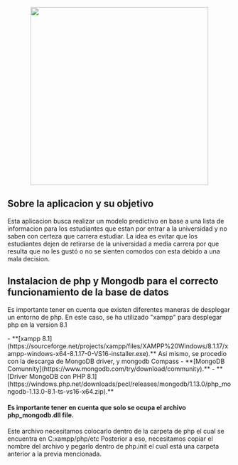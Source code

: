 <p align="center"><a href="https://www.ucsg.edu.ec/" target="_blank"><img src="https://www.universidades.com.ec/logos/original/logo-universidad-catolica-de-santiago-de-guayaquil.webp" width="400"></a></p>

## Sobre la aplicacion y su objetivo

<p>Esta aplicacion busca realizar un modelo predictivo en base a una lista de informacion para los estudiantes que estan por entrar a la universidad y no saben con certeza que carrera estudiar. 
La idea es evitar que los estudiantes dejen de retirarse de la universidad a media carrera por que resulta que no les gustó o no se sienten comodos con esta debido a una mala decision.</p>

## Instalacion de php y Mongodb para el correcto funcionamiento de la base de datos
<p>Es importante tener en cuenta que existen diferentes maneras de desplegar un entorno de php. 
En este caso, se ha utilizado "xampp" para desplegar php en la version 8.1</p>
- **[xampp 8.1](https://sourceforge.net/projects/xampp/files/XAMPP%20Windows/8.1.17/xampp-windows-x64-8.1.17-0-VS16-installer.exe).**
Asi mismo, se procedio con la descarga de MongoDB driver, y mongodb Compass
- **[MongoDB Comunnity](https://www.mongodb.com/try/download/community).**
- **[Driver MongoDB con PHP 8.1](https://windows.php.net/downloads/pecl/releases/mongodb/1.13.0/php_mongodb-1.13.0-8.1-ts-vs16-x64.zip).** <h4>Es importante tener en cuenta que solo se ocupa el archivo php_mongodb.dll file.</h4>
<p>Este archivo necesitamos colocarlo dentro de la carpeta de php el cual se encuentra en C:xampp/php/etc
Posterior a eso, necesitamos copiar el nombre del archivo y pegarlo dentro de php.init el cual está una carpeta anterior a la previa mencionada.</p>
